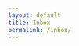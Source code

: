 ```yaml
---
layout: default
title: Inbox
permalink: /inbox/
---
```

<body class="light">
<html lang="en">
<head>
    <meta charset="UTF-8">
    <meta name="viewport" content="width=device-width, initial-scale=1.0">
    <title>Email Message Page</title>
    <style>
        .body {
            font-family: Arial, sans-serif;
        }
        .message {
            border: 1px solid #ccc;
            padding: 10px;
            margin-bottom: 10px;
        }
        .compose-btn {
            background-color: #002147;
            color: white;
            padding: 10px 20px;
            border: 2px solid black;
            cursor: pointer;
            text-decoration: none;
            display: inline-block;
            margin-bottom: 32px;
            border-color: #91976cff;
            border-radius: 25px;
        }
        .body {
            font-family: Arial, sans-serif;
            margin: 0;
            padding: 0;
            display: flex;
            flex-direction: column;
            height: 100vh;
        }
        .container {
            display: flex;
            flex: 1;
            gap: 30px; 
        }
        .sidebar {
            width: 30%;
            background-color: #002147ff;
            overflow-y: auto;
            border-radius: 25px;
        }
        .body {
            font-family: Arial, sans-serif;
            margin: 0;
            padding: 0;
            display: flex;
            flex-direction: column;
            height: 100vh;
        }
        .container {
            display: flex;
            flex: 1;
            gap: 30px; 
        }
        .sidebar {
            width: 30%;
            background-color: #002147ff;
            overflow-y: auto;
            border-radius: 25px;
        }
        .main-content {
            width: 70%;
            padding: 20px;
            overflow-y: auto;
            background-color: #eaeaea;
            border-radius: 25px;
        }
        .email-item {
            padding: 15px;
            border-bottom: 1px solid #ddd;
            cursor: pointer;
        }
        .email-item:hover {
            background-color: #eaeaea;
        }
        .email-content {
            padding: 20px;
            background-color: #eaeaea;
            color: #002147ff;
        }
        .hr
        @media (max-width: 768px) {
            .container {
                flex-direction: column;
            }
            .sidebar, .main-content {
                width: 100%;
            }
        }

    </style>
</head>
<div class="body">
    <h1>Inbox</h1>
    <a href="{{site.baseurl}}/message/"><button class="compose-btn">Compose</button></a>
    <div class="container">
        <div class="sidebar" id="message-list">
            <!-- Add more email items here -->
        </div>
        <div class="main-content">
            <div class="email-content" id="message-content">
                <h2>Email Subject</h2>
                <p>From: Sender Name</p>
                <p>Date: Date and Time</p>
                <hr>
                <p>Email body content goes here...</p>
            </div>
        </div>
    </div>
    <div id="inbox-messages"></div>
    <script>
      function themeChange() {
            const DarkMode = JSON.parse(localStorage.getItem('DarkMode')) || false;
            const newDarkMode = !DarkMode;
            if (DarkMode) {
                document.body.classList.add('dark');
                document.body.classList.remove('light');
            } else {
                document.body.classList.add('light');
                document.body.classList.remove('dark');
            }
            localStorage.setItem('DarkMode', JSON.stringify(newDarkMode));
      }
        var local = "http://localhost:8911";
        var deployed = "https://jcc.stu.nighthawkcodingsociety.com";
        fetch(deployed + '/api/messages')
        .then(response => response.json())
        .then(data => {
            // Loop through the received data and create HTML elements to display each message
            const messageContent = document.getElementById('message-content');
            const messageList = document.getElementById('message-list');
            data.forEach(message => {
                if(message.to == localStorage.getItem("email")){
                    const listItem = document.createElement('div');
                    listItem.classList.add('email-item');
                    listItem.innerHTML = `
                        <strong>To:</strong> ${message.to}<br>
                        <strong>From:</strong> ${message.from}<br>
                        <strong>Subject:</strong> ${message.subject}<br>
                    `;
                    messageList.appendChild(listItem);
                    listItem.addEventListener('click', () => {
                    messageContent.innerHTML = `
                        <div class="email-content">
                            <h2>${message.subject}</h2>
                            <p>To: ${message.to}</p>
                            <p>From: ${message.from}</p>
                            <hr>
                            <p>${message.content}</p>
                        </div>
                    `;
                });
                }
            });
        })
        .catch(error => {
            console.error('Error fetching data:', error);
        });
    </script>
</div>
</html>
